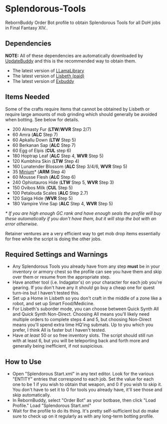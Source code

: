 # Splendorous-Tools

RebornBuddy Order Bot profile to obtain Splendorous Tools for all DoH jobs in Final Fantasy XIV..

## Dependencies

**NOTE:** All of these dependencies are automatically downloaded by [UpdateBuddy](https://rebornbuddy.wiki/users/#installing-updatebuddy-and-other-add-ons) and this is the recommended way to obtain them.

- The latest version of [LLamaLibrary](https://github.com/nt153133/LlamaLibrary)
- The latest version of [Lisbeth (paid)](https://www.siune.io/)
- The latest version of [Exbuddy](https://github.com/Entrax643/ExBuddy)

## Items Needed

Some of the crafts require items that cannot be obtained by Lisbeth or require large amounts of mob grinding which should generally be avoided when botting. See below for details.

- 200 Almasty Fur (**LTW**/**WVR** Step 2/7)
- 60 Amra (**ALC** Step 7)
- 60 Apkallu Down (**LTW** Step 5)
- 60 Berkanan Sap (**ALC** Step 7)
- 60 Egg of Elpis (**CUL** step 6)
- 180 Hoptrap Leaf (**ALC** Step 4, **WVR** Step 5)
- 120 Kumbhira Skin (**LTW** Step 4)
- 160 Lunatender Blossom (**ALC** Step 3/4/6, **WVR** Step 5)
- 35 [Minium](https://na.finalfantasyxiv.com/lodestone/playguide/db/item/e75c79574e6/)\* (**ARM** Step 4)
- 60 Mousse Flesh (**ALC** Step 6)
- 240 Ophiotauros Hide (**LTW** Step 5, **WVR** Step 3)
- 150 Ovibos Milk (**CUL** Step 5)
- 100 Petalouda Scales (**ALC** Step 2.7)
- 120 Saiga Hide (**WVR** Step 5)
- 180 Vampire Vine Sap (**ALC** Step 4, **WVR** Step 5)

_\* If you are high enough GC rank and have enough seals the profile will buy these automatically if you don't have them, but it will stop the bot with an error otherwise._

Retainer ventures are a very efficient way to get mob drop items essentially for free while the script is doing the other jobs.

## Required Settings and Warnings

- Any Splendorous Tools you already have from any step **must** be in your inventory or armory chest so the profile can see you have them and skip over them or resume from the appropriate step.
- Have another tool (i.e. Indagator's) on your character for each job you're gearing. If you don't have any it _should_ go buy a cheap one for quest turn-ins but I haven't tested this.
- Set up a Home in Lisbeth so you don't craft in the middle of a zone like a robot, and set up Smart Food/Medicine.
- For Lisbeth's suborder mode, you can choose between Quick Synth All and Quick Synth Non-Direct. Choosing All means you'll likely need multiple orders to complete steps 4 and 5, but choosing Non-Direct means you'll spend extra time HQ'ing submats. Up to you which you prefer, I think All is faster but I haven't tested.
- Have _at least_ 50 or so free inventory slots. The script should still run with at least 6, but you will be teleporting back and forth more and generally being inefficient, if not suspicious.

## How to Use

- Open "Splendorous Start.xml" in any text editor. Look for the various "ENTITY" entries that correspond to each job. Set the value for each one to be 1 if you wish to obtain that weapon, and 0 if you wish to skip it. You don't have to set it to 0 for tools you already have, it'll see those and skip automatically.
- In RebornBuddy, select "Order Bot" as your botbase, then click "Load Profile." Load "Splendorous Start.xml"
- Wait for the profile to do its thing. It's pretty self-sufficient but do make sure to check up on it regularly as with any long-term botting profile.
